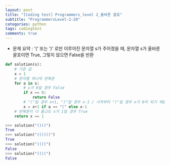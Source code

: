 ```yaml
---
layout: post
title: "[Coding test] Programmers_level 2_올바른 괄호"
subtitle: "ProgrammersLevel-2-20"
categories: python
tags: codingtest
comments: true
---
```


* 문제 요약 : '(' 또는 ')' 로만 이루어진 문자열 s가 주어졌을 때, 문자열 s가 올바른 괄호이면 True, 그렇지 않으면 False을 반환

```python
def solution(s):
    # 기준 값
    x = 1
    # 문자열 하나씩 반복문
    for a in s:
        # x가 0일 경우 False
        if x == 0:
            return False
        # "("일 경우 x+1, ")"일 경우 x-1 / 시작부터 ")"일 경우 x가 0이 되기 때문에 False이 됨
        x = x+1 if a == "(" else x-1
    # 반복문이 다 돌고도 x가 1일 경우 True
    return x == 1
```

```python
>>> solution("()()")
True
>>> solution("(())()")
True
>>> solution(")()(")
False
>>> solution("(()(")
False
```